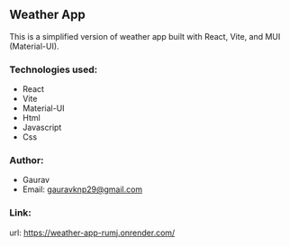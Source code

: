 ## Weather App
This is a simplified version of weather app built with React, Vite, and MUI (Material-UI).

### Technologies used:
- React
- Vite
- Material-UI
- Html
- Javascript
- Css

### Author:
- Gaurav
- Email: gauravknp29@gmail.com

### Link:
url: https://weather-app-rumj.onrender.com/
